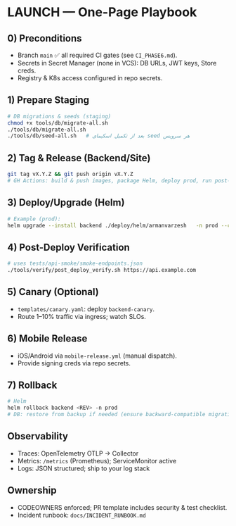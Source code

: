 # LAUNCH — One-Page Playbook

## 0) Preconditions
- Branch `main` ✅ all required CI gates (see `CI_PHASE6.md`).
- Secrets in Secret Manager (none in VCS): DB URLs, JWT keys, Store creds.
- Registry & K8s access configured in repo secrets.

## 1) Prepare Staging
```bash
# DB migrations & seeds (staging)
chmod +x tools/db/migrate-all.sh
./tools/db/migrate-all.sh
./tools/db/seed-all.sh   # بعد از تکمیل اسکیمای seed هر سرویس
```

## 2) Tag & Release (Backend/Site)
```bash
git tag vX.Y.Z && git push origin vX.Y.Z
# GH Actions: build & push images, package Helm, deploy prod, run post-deploy smoke
```

## 3) Deploy/Upgrade (Helm)
```bash
# Example (prod):
helm upgrade --install backend ./deploy/helm/armanvarzesh   -n prod --create-namespace   -f deploy/helm/armanvarzesh/values-prod.yaml   --set image.tag=vX.Y.Z   --atomic --wait --timeout 10m
```

## 4) Post-Deploy Verification
```bash
# uses tests/api-smoke/smoke-endpoints.json
./tools/verify/post_deploy_verify.sh https://api.example.com
```

## 5) Canary (Optional)
- `templates/canary.yaml`: deploy `backend-canary`.
- Route 1–10% traffic via ingress; watch SLOs.

## 6) Mobile Release
- iOS/Android via `mobile-release.yml` (manual dispatch).
- Provide signing creds via repo secrets.

## 7) Rollback
```bash
# Helm
helm rollback backend <REV> -n prod
# DB: restore from backup if needed (ensure backward-compatible migrations)
```

## Observability
- Traces: OpenTelemetry OTLP → Collector
- Metrics: `/metrics` (Prometheus); ServiceMonitor active
- Logs: JSON structured; ship to your log stack

## Ownership
- CODEOWNERS enforced; PR template includes security & test checklist.
- Incident runbook: `docs/INCIDENT_RUNBOOK.md`
